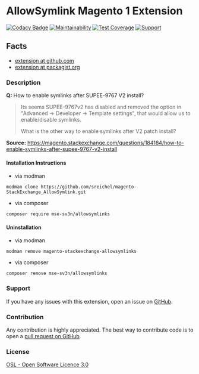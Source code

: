 # AllowSymlink Magento 1 Extension

[![Codacy Badge](https://api.codacy.com/project/badge/Grade/c54864d6ec544d6aa00c11f747a4ce39)](https://www.codacy.com/app/sreichel/magento-StackExchange_AllowSymlink?utm_source=github.com&amp;utm_medium=referral&amp;utm_content=sreichel/magento-StackExchange_AllowSymlink&amp;utm_campaign=Badge_Grade)
[![Maintainability](https://api.codeclimate.com/v1/badges/de5eb4d457411e58c485/maintainability)](https://codeclimate.com/github/sreichel/magento-StackExchange_LockAttributes/maintainability)
[![Test Coverage](https://api.codeclimate.com/v1/badges/de5eb4d457411e58c485/test_coverage)](https://codeclimate.com/github/sreichel/magento-StackExchange_LockAttributes/test_coverage)
[![Support](https://img.shields.io/badge/paypal-donate-lightblue.svg?logo=paypal)](https://www.paypal.me/sv3n1)

## Facts
- [extension at github.com](https://github.com/sreichel/magento-StackExchange_AllowSymlink)
- [extension at packagist.org](https://packagist.org/packages/mse-sv3n/allowsymlinks)

### Description
__Q:__ How to enable symlinks after SUPEE-9767 V2 install?

> Its seems SUPEE-9767v2 has disabled and removed the option in "Advanced -> Developer -> Template settings", that would allow us to enable/disable symlinks.
>
> What is the other way to enable symlinks after V2 patch install?

__Source:__ https://magento.stackexchange.com/questions/184184/how-to-enable-symlinks-after-supee-9767-v2-install

#### Installation Instructions
- via modman
```
modman clone https://github.com/sreichel/magento-StackExchange_AllowSymlink.git
```
- via composer
```
composer require mse-sv3n/allowsymlinks
```

#### Uninstallation
- via modman
```
modman remove magento-stackexchange-allowsymlinks
```
- via composer
```
composer remove mse-sv3n/allowsymlinks
```

### Support
If you have any issues with this extension, open an issue on [GitHub](https://github.com/sreichel/magento-StackExchange_AllowSymlink/issues).

### Contribution
Any contribution is highly appreciated. The best way to contribute code is to open a [pull request on GitHub](https://help.github.com/articles/using-pull-requests).

### License
[OSL - Open Software Licence 3.0](http://opensource.org/licenses/osl-3.0.php)
